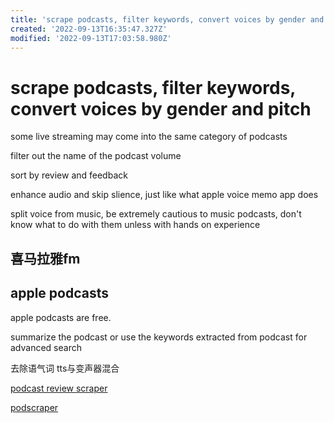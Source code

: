 ```yaml
---
title: 'scrape podcasts, filter keywords, convert voices by gender and pitch'
created: '2022-09-13T16:35:47.327Z'
modified: '2022-09-13T17:03:58.980Z'
---
```


# scrape podcasts, filter keywords, convert voices by gender and pitch

some live streaming may come into the same category of podcasts

filter out the name of the podcast volume

sort by review and feedback

enhance audio and skip slience, just like what apple voice memo app does

split voice from music, be extremely cautious to music podcasts, don't know what to do with them unless with hands on experience

## 喜马拉雅fm

## apple podcasts

apple podcasts are free.

summarize the podcast or use the keywords extracted from podcast for advanced search

去除语气词 tts与变声器混合

[podcast review scraper](https://github.com/amirandalibi/apple-podcasts-review-scraper)

[podscraper](https://github.com/justin/podscraper)
